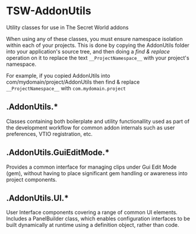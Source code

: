 TSW-AddonUtils
==============
Utility classes for use in The Secret World addons
  
  
When using any of these classes, you must ensure namespace isolation within each of your projects.  This is done by copying the AddonUtils folder into your application's source tree, and then doing a _find & replace_ operation on it to replace the text `__ProjectNamespace__` with your project's namespace.

For example, if you copied AddonUtils into com/mydomain/project/AddonUtils then find & replace `__ProjectNamespace__` with `com.mydomain.project`
  
  
.AddonUtils.*
-------------
Classes containing both boilerplate and utility functionallity used as part of the development workflow for common addon internals such as user preferences, VTIO registration, etc.
   
   
.AddonUtils.GuiEditMode.*
-------------------------
Provides a common interface for managing clips under Gui Edit Mode (gem), without having to place significant gem handling or awareness into project components.
  
  
.AddonUtils.UI.*
----------------
User Interface components covering a range of common UI elements.  Includes a PanelBuilder class, which enables configuration interfaces to be built dynamically at runtime using a definition object, rather than code.
